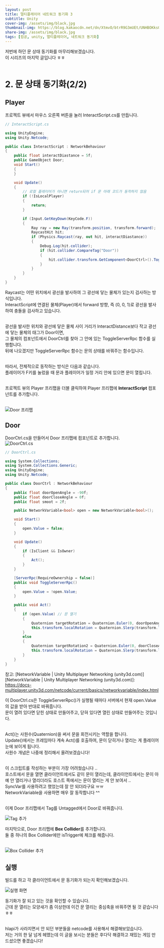 ```yaml
---
layout: post
title: 멀티플레이어 네트워크 동기화 3
subtitle: Unity
cover-img: /assets/img/black.jpg
thumbnail-img: https://blog.kakaocdn.net/dn/XtmvO/btrR9G3mUEt/UNHBOKks0dcPF87jpBqeDk/img.png
share-img: /assets/img/black.jpg
tags: [컴공, unity, 멀티플레이어, 네트워크 동기화]
---
```


저번에 하던 문 상태 동기화를 마무리해보겠습니다.<br>
이 시리즈의 마지막 글입니다 ㅎㅎ<br>
<br>

# 2. 문 상태 동기화(2/2)

## Player
프로젝트 뷰에서 마우스 오른쪽 버튼을 눌러 InteractScript.cs를 만듭니다.<br>
```cs
// InteractScript.cs

using UnityEngine;
using Unity.Netcode;

public class InteractScript : NetworkBehaviour
{
    public float interactDiastance = 5f;
    public GameObject Door;
    void Start()
    {
    }

    void Update()
    {
    	// 로컬 플레이어가 아니면 return되어 if 문 아래 코드가 동작하지 않음
        if (!IsLocalPlayer)
        {
            return;
        }

        if (Input.GetKeyDown(KeyCode.F))
        {
            Ray ray = new Ray(transform.position, transform.forward);
            RaycastHit hit;
            if (Physics.Raycast(ray, out hit, interactDiastance))
            {
                Debug.Log(hit.collider);
                if (hit.collider.CompareTag("Door"))
                {
                    hit.collider.transform.GetComponent<DoorCtrl>().ToggleServerRpc();
                }
            }
        }
    }
}
```
Raycast는 어떤 위치에서 광선을 발사하여 그 광선에 닿는 물체가 있는지 검사하는 방식입니다.<br>
InteractScript에 연결된 물체(Player)에서 forward 방향, 즉 (0, 0, 1)로 광선을 발사하여 충돌을 검사하고 있습니다.<br>
<br>

광선을 발사한 위치와 광선에 닿은 물체 사이 거리가 InteractDistance보다 작고 광선에 닿는 물체의 태그가 Door이면,<br>
그 물체의 컴포넌트에서 DoorCtrl를 찾아 그 안에 있는 ToggleServerRpc 함수를 실행합니다.<br>
뒤에 나오겠지만 ToggleServerRpc 함수는 문의 상태를 바꿔주는 함수입니다.<br>
<br>
 

따라서, 전체적으로 동작하는 방식은 다음과 같습니다.<br>
플레이어가 F키를 눌렀을 때 문과 플레이어가 일정 거리 안에 있으면 문이 열립니다.<br>
<br>

프로젝트 뷰의 Player 프리팹을 더블 클릭하여 Player 프리팹에 **InteractScript** 컴포넌트를 추가합니다.<br>
<br>

![Door 프리팹](https://blog.kakaocdn.net/dn/XtmvO/btrR9G3mUEt/UNHBOKks0dcPF87jpBqeDk/img.png)
<br>

## Door
DoorCtrl.cs을 만들어서 Door 프리팹에 컴포넌트로 추가합니다.<br>
![DoorCtrl.cs](https://img1.daumcdn.net/thumb/R1280x0/?scode=mtistory2&fname=https%3A%2F%2Fblog.kakaocdn.net%2Fdn%2Fc3iNnA%2FbtrR8JzK3Zf%2F40GH7FUmcKIiG0PcVhGfD1%2Fimg.png)
 
```cs
// DoorCtrl.cs

using System.Collections;
using System.Collections.Generic;
using UnityEngine;
using Unity.Netcode;

public class DoorCtrl : NetworkBehaviour
{
    public float doorOpenAngle = -90f;
    public float doorCloseAngle = 0f;
    public float smoot = 2f;

    public NetworkVariable<bool> open = new NetworkVariable<bool>();

    void Start()
    {
        open.Value = false;
    }

    void Update()
    {
        if (IsClient && IsOwner)
        {
            Act();
        }
    }

    [ServerRpc(RequireOwnership = false)]
    public void ToggleServerRpc()
    {
        open.Value = !open.Value;
    }

    public void Act()
    {
        if (open.Value) // 문 열기
        {
            Quaternion targetRotation = Quaternion.Euler(0, doorOpenAngle, 0);
            this.transform.localRotation = Quaternion.Slerp(transform.localRotation, targetRotation, smoot * Time.deltaTime);
        }
        else
        {
            Quaternion targetRotation2 = Quaternion.Euler(0, doorCloseAngle, 0);
            this.transform.localRotation = Quaternion.Slerp(transform.localRotation, targetRotation2, smoot * Time.deltaTime);
        }
    }
}
```
참고: [NetworkVariable | Unity Multiplayer Networking (unity3d.com)]
[NetworkVariable | Unity Multiplayer Networking (unity3d.com)]: https://docs-multiplayer.unity3d.com/netcode/current/basics/networkvariable/index.html


이 DoorCtrl.cs은 ToggleServerRpc()가 실행될 때마다 서버에서 현재 open.Value의 값을 받아 반대로 바꿔줍니다.<br>
문이 열려 있다면 닫힌 상태로 만들어주고, 닫혀 있다면 열린 상태로 만들어주는 것입니다.<br>
<br>
 

Act()는 사원수(Quaternion)을 써서 문을 회전시키는 역할을 합니다.<br>
Update()에서는 프레임마다 계속 Act()를 호출하여, 문이 닫히거나 열리는 게 플레이어 눈에 보이게 됩니다.<br>
사원수 개념은 나중에 정리해서 올려보겠습니다!<br>
<br>

이 스크립트를 작성하는 부분이 가장 어려웠습니다 .. <br>
호스트에서 문을 열면 클라이언트에서도 같이 문이 열리는데, 클라이언트에서는 문이 아예 안 열리거나 열리더라도 호스트 쪽에서는 문이 열리는 게 안 보여서 ..<br>
SyncVar를 사용하려고 했었는데 잘 안 되더라구요 ㅠㅠ<br>
NetworkVariable을 사용하면 매우 잘 동작합니다 ^^<br>
<br>
 

이제 Door 프리팹에서 Tag를 Untagged에서 Door로 바꿔줍니다.<br>

![Tag 추가](https://img1.daumcdn.net/thumb/R1280x0/?scode=mtistory2&fname=https%3A%2F%2Fblog.kakaocdn.net%2Fdn%2FL4kNd%2FbtrR9dG9ft5%2FwRhTEsNKmD5Q4nMyQYdR11%2Fimg.png)


 
마지막으로, Door 프리팹에 **Box Collider**를 추가합니다.<br>
둘 중 하나의 Box Collider에만 isTrigger에 체크를 해줍니다.<br><br>

![Box Collider 추가](https://img1.daumcdn.net/thumb/R1280x0/?scode=mtistory2&fname=https%3A%2F%2Fblog.kakaocdn.net%2Fdn%2FnGO5e%2FbtrSahow5x6%2FOeou0uigbjfd0pltMgNwt1%2Fimg.png)
 


## 실행
빌드를 하고 각 클라이언트에서 문 동기화가 되는지 확인해보겠습니다.<br>

![실행 화면](https://img1.daumcdn.net/thumb/R1280x0/?scode=mtistory2&fname=https%3A%2F%2Fblog.kakaocdn.net%2Fdn%2Fye4cm%2FbtrR8s6a1dv%2FcjQkx5jNYQ1Xqug19K0tR0%2Fimg.png)

동기화가 잘 되고 있는 것을 확인할 수 있습니다.<br>
근데 문 열리는 모양새가 좀 이상한데 이건 문 열리는 중심축을 바꿔주면 될 것 같습니다 ㅎㅎ<br>
<br>
 

hlapi가 사라지면서 안 되던 부분들을 netcode를 사용해서 해결해보았습니다.<br>
저는 거의 한 달 넘게 헤맸는데 이 글을 보시는 분들은 후다닥 해결하고 재밌는 게임 만드셨으면 좋겠습니다!<br>